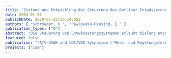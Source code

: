 ```yaml
---
title: "Zustand und Entwicklung der Steuerung des Berliner Entwässerungssystems"
date: 2003-01-01
publishDate: 2020-05-25T15:14:05Z
authors: [ "Schroeder, K.", "Pawlowsky-Reusing, E." ]
publication_types: ["0"]
abstract: "Die Steuerung von Entwässerungssystemen erlaubt bislang ungenutzte Kapazitäten, sowohl zur Speicherung, wie auch zur Reinigung von Abwasser, zu  aktivieren. Die historisch gewachsene Struktur der Berliner Mischkanalisation mit ihren oben aufgeführten Eigenschaften erlaubt per se eine gezielte Bewirtschaftung der Teilentwässerungssysteme. Im Zuge von Sanierungsarbeiten wurden mittels lokaler Steuerungsorgane bereits zusätzliche Speicherreserven  in den Kanalnetzen erschlossen. Um die Effizienz des Systems weiter zu erhöhen, wird im Rahmen des Projektes „Integrated Sewage Management“ das Potenzial einer Verbundsteuerung von Kanalnetzen, Pumpwerken und Kläranlagen untersucht. Erste Ergebnisse bezüglich möglicher Effekte einer globalen Steuerung von vernetzten Systemkomponenten werden für Ende 2003 erwartet, wenn anhand des entwickelten Modells verschiedene, realisierbare Steuerungsstrategien simuliert und auf ihre Auswirkungen hin getestet und evaluiert werden. Bezüglich der Umsetzung von geplanten Strategien und der Entwicklung von ersten Applikationen für den Betrieb des Abwassersystems wird an dieser Stelle auf [Mannel, 2003] verwiesen."
featured: false
publication: "*ATV-DVWK and VDI/VDE Symposium \"Mess- und Regelungstechnik in abwassertechnischen Anlagen*"
projects: ["ism"]
---
```


